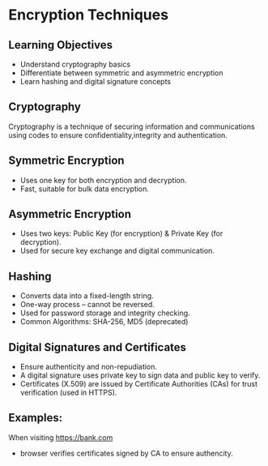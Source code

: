 # Encryption Techniques

## Learning Objectives
- Understand cryptography basics
- Differentiate between symmetric and asymmetric encryption
- Learn hashing and digital signature concepts

## Cryptography
Cryptography is a technique of securing information and communications using codes to ensure confidentiality,integrity and authentication.

## Symmetric Encryption
- Uses one key for both encryption and decryption.
- Fast, suitable for bulk data encryption.

## Asymmetric Encryption
- Uses two keys: Public Key (for encryption) & Private Key (for decryption).
- Used for secure key exchange and digital communication.

## Hashing
- Converts data into a fixed-length string.
- One-way process – cannot be reversed.
- Used for password storage and integrity checking.
- Common Algorithms: SHA-256, MD5 (deprecated)

## Digital Signatures and Certificates
- Ensure authenticity and non-repudiation.
- A digital signature uses private key to sign data and public key to verify.
- Certificates (X.509) are issued by Certificate Authorities (CAs) for trust verification (used in HTTPS).

## Examples:
  When visiting https://bank.com
  - browser verifies certificates signed by CA to ensure authencity.
